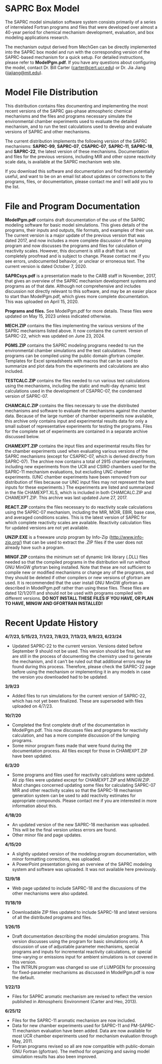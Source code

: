 # **SAPRC Box Model**
The SAPRC model simulation software system consists primarily of a series of interrelated
Fortran programs and files that were developed over almost a 40-year period for chemical mechanism
development, evaluation, and box modeling applications research.

The mechanism output derived from MechGen can be directly implemented into the SAPRC box model and run with the corresponding version of the SAPRC-based mechanism for a quick setup.  For detailed instructions, please refer to **ModelPgm.pdf**. If you have any questions about configuring the model, contact Dr. Bill Carter (carter@cert.ucr.edu) or Dr. Jia Jiang (jiajiang@mit.edu).


# **Model File Distribution**

This distribution contains files documenting and implementing the most recent versions of the SAPRC gas-phase atmospheric chemical mechanisms and the files and programs necessary simulate the environmental chamber experiments used to evaluate the detailed mechanism, and to run the test calculations used to develop and evaluate versions of SAPRC and other mechanisms.

The current distribution implements the following version of the SAPRC mechanisms: **SAPRC-99**, **SAPRC-07**, **CSAPRC-07**, **SAPRC-11**, **SAPRC-18**, and **SAPRC-22**, the latest version of these mechanisms. Documentation and files for the previous versions, including MIR and other ozone reactivity scale data, is available at the SAPRC mechanism web site.

If you download this software and documentation and find them potentially useful, and want to be on an email list about updates or corrections to the programs, files, or documentation, please contact me and I will add you to the list.


# **File and Program Documentation**

**ModelPgm.pdf** contains draft documentation of the use of the SAPRC modeling software for basic model simulations. This gives details of the programs, their inputs and outputs, file formats, and examples of their use. The current version is a major update of the previous version that was dated 2017, and now includes a more complete discussion of the lumping program and now discusses the programs and files for calculation of reactivity scales. However, this document is still a draft that is not completely proofread and is subject to change. Please contact me if you see errors, undocumented behavior, or unclear or erroneous text. The current version is dated October 7, 2020.

**SAPRCsys.pdf** is a presentation made to the CARB staff in November, 2017, that gives an overview of the SAPRC mechanism development systems and programs as of that date. Although not comprehensive and includes discussion not directly relevant to this software, and may be an easier place to start than ModelPgm.pdf, which gives more complete documentation. This was uploaded on April 15, 2020.

**Programs and files.** See ModelPgm.pdf for more details. These files were updated on May 15, 2023 unless indicated otherwise.

**MECH.ZIP** contains the files implementing the various versions of the SAPRC mechanisms listed above. It now contains the current version of SAPRC-22, which was updated on June 23, 2024.

**PGMS.ZIP** contains the SAPRC modeling programs needed to run the environmental chamber simulations and the test calculations. These programs can be compiled using the public domain gfortran compiler. Templates for Excel spreadsheets with macros that can be used to summarize and plot data from the experiments and calculations are also included.

**TESTCALC.ZIP** contains the files needed to run various test calculations using the mechanisms, including the static and multi-day dynamic test calculations used in the development of CSAPRC-07, the condensed version of SAPRC-07.

**CHAMCALC.ZIP** contains the files necessary to use the distributed mechanisms and software to evaluate the mechanisms against the chamber data. Because of the large number of chamber experiments now available, this archive only contains input and experimental results data for only a small subset of representative experiments for testing the programs. Files for the complete set of experiments are contained in a separate archive discussed below.

**CHAMEXPT.ZIP** contains the input files and experimental results files for the chamber experiments used when evaluating various versions of the SAPRC mechanisms (except for CSAPRC-07, which is derived directly from SAPRC-07). The archive now contains a total of 2915 chamber experiments, including new experiments from the UCR and CSIRO chambers used for the SAPRC-11 mechanism evaluations, but excluding UNC chamber experiments. (UNC chamber experiments have been removed from our distribution of files because our UNC input files may not represent the best inputs for these experiments.) The experiments are listed and summarized in the file CHAMEXPT.XLS, which is included in both CHAMCALC.ZIP and CHAMEXPT.ZIP. This archive was last updated June 27, 2017.

**REACT.ZIP** contains the files necessary to do reactivity scale calculations using the SAPRC-07 mechanism, including the MIR, MOIR, EBIR, base case, and averaged conditions scales. This is the latest version of SAPRC for which complete reactivity scales are available. Reactivity calculation files for updated versions are not yet available.

**UNZIP.EXE** is a freeware unzip program by Info-Zip (http://www.info-zip.org/) that can be used to extract the .ZIP files if the user does not already have such a program.

**MINGF.ZIP** contains the minimum set of dynamic link library (.DLL) files needed so that the compiled programs in the distribution will run without GNU MinGW gfortran being installed. Note that these are not sufficient to compile new or modified mechanisms or change any of the programs, and they should be deleted if other compilers or new versions of gfortran are used. It is recommended that the user install GNU MinGW gfortran as described in ModelPgm.pdf rather than using these files. These files are dated 12/1/2011 and should not be used with programs compiled with different versions. **DO NOT INSTALL THESE FILES IF YOU HAVE, OR PLAN TO HAVE, MINGW AND GFORTRAN INSTALLED!**


# **Recent Update History**

**4/7/23, 5/15/23, 7/1/23, 7/8/23, 7/13/23, 9/9/23, 6/23/24**
- Updated SAPRC-22 to the current version. Versions dated before September 9 should not be used. This version should be final, but we are still in the process of documenting the chemistry used to generate the mechanism, and it can't be ruled out that additional errors may be found during this process. Therefore, please check the SAPRC-22 page before using the mechanism or implementing it in any models in case the version you downloaded had to be updated.

**3/9/23**
- Added files to run simulations for the current version of SAPRC-22, which has not yet been finalized. These are superseded with files uploaded on 4/7/23.

**10/7/20**
- Completed the first complete draft of the documentation in ModelPgm.pdf. This now discusses files and programs for reactivity calculation, and has a more complete discussion of the lumping programs.
- Some minor program fixes made that were found during the documentation process. All files except for those in CHAMEXPT.ZIP have been updated.

**6/3/20**
- Some programs and files used for reactivity calculations were updated. All zip files were updated except for CHAMEXPT.ZIP and MINGW.ZIP. Most changes concerned updating some files for calculating SAPRC-07 MIR and other reactivity scales so that the SAPRC-18 mechanism generation system can be used to add reactivity estimates for appropriate compounds. Please contact me if you are interested in more information about this.

**4/18/20**
- An updated version of the new SAPRC-18 mechanism was uploaded. This will be the final version unless errors are found.
- Other minor file and page updates.

**4/15/20**
- A slightly updated version of the modeling program documentation, with minor formatting corrections, was uploaded.
- A PowerPoint presentation giving an overview of the SAPRC modeling system and software was uploaded. It was not available here previously.

**12/9/18**
- Web page updated to include SAPRC-18 and the discussions of the other mechanisms were also updated.

**11/18/19**
- Downloadable ZIP files updated to include SAPRC-18 and latest versions of all the distributed programs and files.

**1/26/15**
- Draft documentation describing the model simulation programs. This version discusses using the program for basic simulations only. A discussion of use of adjustable parameter mechanisms, special programs and inputs for incremental reactivity calculations, or special time-varying or emissions input for ambient simulations is not covered in this version.
- The INTRUN program was changed so use of LUMPGEN for processing for fixed-parameter mechanisms as discussed in ModelPgm.pdf is now the default.

**1/22/13**
- Files for SAPRC aromatic mechanism are revised to reflect the version published in Atmospheric Environment (Carter and Heo, 2013).

**6/25/12**
- Files for the SAPRC-11 aromatic mechanism are now included.
- Data for new chamber experiments used for SAPRC-11 and PM-SAPRC-11 mechanism evaluation have been added. Data are now available for most UCR chamber experiments used for mechanism evaluation through May, 2011.
- Fortran programs revised so all are now compatible with public-domain GNU Fortran (gfortran). The method for organizing and saving model simulation results has also been improved.
